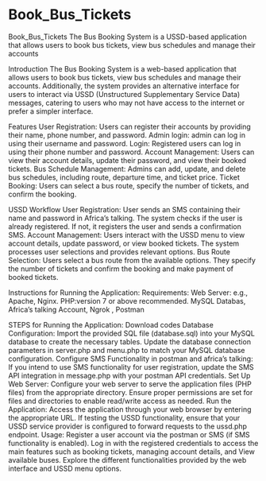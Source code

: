 # Book_Bus_Tickets
Book_Bus_Tickets
The Bus Booking System is a USSD-based application that allows users to book bus tickets, view bus schedules and manage their accounts

Introduction The Bus Booking System is a web-based application that allows users to book bus tickets, view bus schedules and manage their accounts. Additionally, the system provides an alternative interface for users to interact via USSD (Unstructured Supplementary Service Data) messages, catering to users who may not have access to the internet or prefer a simpler interface.

Features 
User Registration: Users can register their accounts by providing their name, phone number, and password. Admin login: admin can log in using their username and password. Login: Registered users can log in using their phone number and password. Account Management: Users can view their account details, update their password, and view their booked tickets. Bus Schedule Management: Admins can add, update, and delete bus schedules, including route, departure time, and ticket price. Ticket Booking: Users can select a bus route, specify the number of tickets, and confirm the booking.

USSD Workflow
User Registration: User sends an SMS containing their name and password in Africa’s talking. The system checks if the user is already registered. If not, it registers the user and sends a confirmation SMS. Account Management: Users interact with the USSD menu to view account details, update password, or view booked tickets. The system processes user selections and provides relevant options. Bus Route Selection: Users select a bus route from the available options. They specify the number of tickets and confirm the booking and make payment of booked tickets.

Instructions for Running the Application: 
Requirements: Web Server: e.g., Apache, Nginx. PHP:version 7 or above recommended. MySQL Databas, Africa’s talking Account, Ngrok , Postman

STEPS for Running the Application:
Download codes
Database Configuration: Import the provided SQL file (database.sql) into your MySQL database to create the necessary tables. Update the database connection parameters in server.php and menu.php to match your MySQL database configuration.
Configure SMS Functionality in postman and africa’s talking: If you intend to use SMS functionality for user registration, update the SMS API integration in message.php with your postman API credentials.
Set Up Web Server: Configure your web server to serve the application files (PHP files) from the appropriate directory. Ensure proper permissions are set for files and directories to enable read/write access as needed.
Run the Application: Access the application through your web browser by entering the appropriate URL. If testing the USSD functionality, ensure that your USSD service provider is configured to forward requests to the ussd.php endpoint. Usage: Register a user account via the postman or SMS (if SMS functionality is enabled). Log in with the registered credentials to access the main features such as booking tickets, managing account details, and View available buses. Explore the different functionalities provided by the web interface and USSD menu options.

